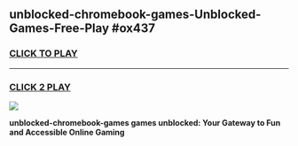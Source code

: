 
## unblocked-chromebook-games-Unblocked-Games-Free-Play #ox437
<h3>
<a href="https://us.freeplayer.one?title=unblocked-chromebook-games&ref=9M">CLICK TO PLAY</a></h3>
<hr>

<h3>
<a href="https://us.freeplayer.one?title=unblocked-chromebook-games&ref=9M">CLICK 2 PLAY</a>
  
</h3>

<a href="https://us.freeplayer.one?title=unblocked-chromebook-games&ref=9M"><img src="https://clearcache.store/games.png"></a>


**unblocked-chromebook-games games unblocked: Your Gateway to Fun and Accessible Online Gaming**
